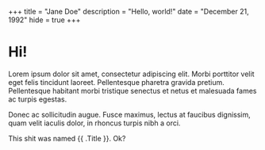 +++
title = "Jane Doe"
description = "Hello, world!"
date = "December 21, 1992"
hide = true
+++

# Hi!

Lorem ipsum dolor sit amet, consectetur adipiscing elit. Morbi porttitor velit eget felis tincidunt laoreet. Pellentesque pharetra gravida pretium. Pellentesque habitant morbi tristique senectus et netus et malesuada fames ac turpis egestas.

Donec ac sollicitudin augue. Fusce maximus, lectus at faucibus dignissim, quam velit iaculis dolor, in rhoncus turpis nibh a orci.

This shit was named {{ .Title }}. Ok?
